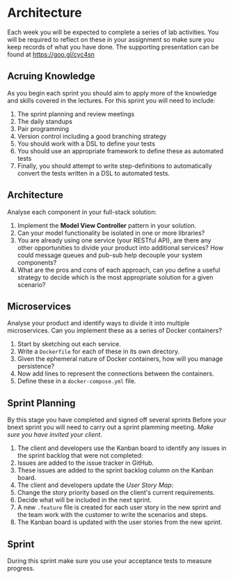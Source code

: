 
# Architecture

Each week you will be expected to complete a series of lab activities. You will be required to reflect on these in your assignment so make sure you keep records of what you have done. The supporting presentation can be found at https://goo.gl/cyc4sn

## Acruing Knowledge

As you begin each sprint you should aim to apply more of the knowledge and skills covered in the lectures. For this sprint you will need to include:

1. The sprint planning and review meetings
2. The daily standups
3. Pair programming
4. Version control including a good branching strategy
5. You should work with a DSL to define your tests
6. You should use an appropriate framework to define these as automated tests
7. Finally, you should attempt to write step-definitions to automatically convert the tests written in a DSL to automated tests.

## Architecture

Analyse each component in your full-stack solution:

1. Implement the **Model View Controller** pattern in your solution.
2. Can your model functionality be isolated in one or more libraries?
3. You are already using one service (your RESTful API), are there any other opportunities to divide your product into additional services? How could message queues and pub-sub help decouple your system components?
4. What are the pros and cons of each approach, can you define a useful strategy to decide which is the most appropriate solution for a given scenario?

## Microservices

Analyse your product and identify ways to divide it into multiple microservices. Can you implement these as a series of Docker containers?

1. Start by sketching out each service.
2. Write a `Dockerfile` for each of these in its own directory.
3. Given the ephemeral nature of Docker containers, how will you manage persistence?
3. Now add lines to represent the connections between the containers.
4. Define these in a `docker-compose.yml` file.

## Sprint Planning

By this stage you have completed and signed off several sprints Before your bnext sprint you will need to carry out a sprint plamming meeting. _Make sure you have invited your client_.

1. The client and developers use the Kanban board to identify any issues in the sprint backlog that were not completed:
  1. Issues are added to the issue tracker in GitHub.
  2. These issues are added to the sprint backlog column on the Kanban board.
2. The client and developers update the _User Story Map_:
  1. Change the story priority based on the client's current requirements.
  2. Decide what will be included in the next sprint.
3. A new `.feature` file is created for each user story in the new sprint and the team work with the customer to write the scenarios and steps.
4. The Kanban board is updated with the user stories from the new sprint.

## Sprint

During this sprint make sure you use your acceptance tests to measure progress.
